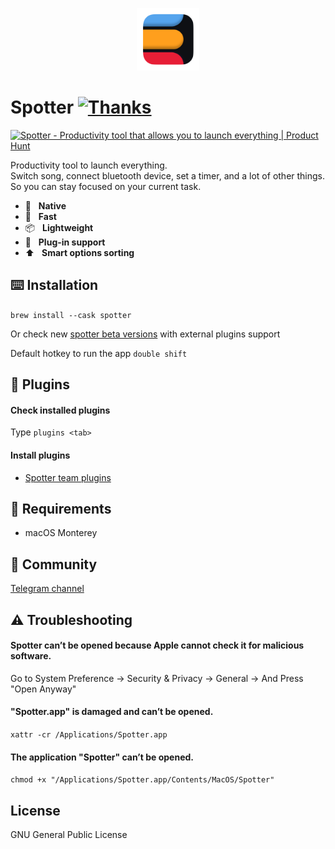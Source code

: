 <p align="center">
  <img src="/preview/icon.png?raw=true" alt="" height="100" />
</p>

# Spotter [![Thanks](https://bit.ly/saythankss)](https://github.com/sponsors/ziulev)

<a href="https://www.producthunt.com/posts/spotter-4?utm_source=badge-top-post-badge&utm_medium=badge&utm_souce=badge-spotter-4" target="_blank"><img src="https://api.producthunt.com/widgets/embed-image/v1/top-post-badge.svg?post_id=280842&theme=dark&period=daily" alt="Spotter - Productivity tool that allows you to launch everything | Product Hunt" style="width: 250px; height: 54px;" width="250" height="54" /></a>

Productivity tool to launch everything.<br/>
Switch song, connect bluetooth device, set a timer, and a lot of other things.<br />
So you can stay focused on your current task.

* 🤖&nbsp;&nbsp;&nbsp;<b>Native</b>
* 🔮&nbsp;&nbsp;&nbsp;<b>Fast</b>
* 📦&nbsp;&nbsp;&nbsp;<b>Lightweight</b>
* 🔌&nbsp;&nbsp;&nbsp;<b>Plug-in support</b>
* ⬆️&nbsp;&nbsp;&nbsp;<b>Smart options sorting</b>

## ⌨️ Installation
```brew install --cask spotter```

Or check new [spotter beta versions](
https://github.com/ziulev/spotter/releases) with external plugins support 


Default hotkey to run the app ```double shift```

## 🔌 Plugins

#### Check installed plugins
Type `plugins <tab>`

#### Install plugins
- [Spotter team plugins](https://github.com/ziulev/spotter/tree/main/packages)

## 🤖 Requirements
* macOS Monterey

## 💬 Community
[Telegram channel](https://t.me/joinchat/HG4MQi1-91Y0NGVk)

## ⚠️ Troubleshooting

#### Spotter can’t be opened because Apple cannot check it for malicious software.
Go to System Preference -> Security & Privacy -> General -> And Press "Open Anyway"

#### "Spotter.app" is damaged and can’t be opened.
```xattr -cr /Applications/Spotter.app```

#### The application "Spotter" can’t be opened.
```chmod +x "/Applications/Spotter.app/Contents/MacOS/Spotter"```

## License
GNU General Public License
